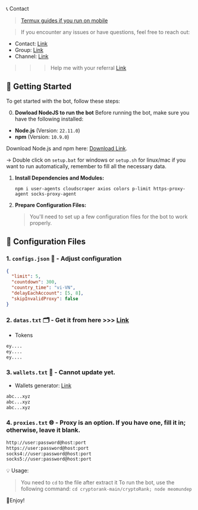 📞 Contact

> [Termux guides if you run on mobile](https://github.com/MeoMunDep/Guides-for-using-my-script-on-termux.)


> If you encounter any issues or have questions, feel free to reach out:

- Contact: [Link](t.me/MeoMunDep)
- Group: [Link](t.me/KeoAirDropFreeNe)
- Channel: [Link](t.me/KeoAirDropFreeNee)

> > > Help me with your referral [Link](https://t.me/cryptorank_app_bot/points?startapp=ref_6713068747_)

## 🚀 Getting Started

To get started with the bot, follow these steps:

0. **Dowload NodeJS to run the bot**
Before running the bot, make sure you have the following installed:

- **Node.js** (Version: `22.11.0`)
- **npm** (Version: `10.9.0`)

Download Node.js and npm here: [Download Link](https://t.me/KeoAirDropFreeNe/257/1462).

-> Double click on `setup.bat` for windows or `setup.sh` for linux/mac if you want to run automatically, remember to fill all the necessary data.

1. **Install Dependencies and Modules:**

   ```
   npm i user-agents cloudscraper axios colors p-limit https-proxy-agent socks-proxy-agent
   ```

2. **Prepare Configuration Files:**

   > You'll need to set up a few configuration files for the bot to work properly.

## 📁 Configuration Files

### 1. `configs.json` 📜 - Adjust configuration

```json
{
  "limit": 5,
  "countdown": 300,
  "country_time": "vi-VN",
  "delayEachAccount": [5, 8],
  "skipInvalidProxy": false
}

```

### 2. `datas.txt` 🗂️ - Get it from here >>> [Link](https://t.me/KeoAirDropFreeNe/257/45566)
- Tokens
```txt
ey....
ey....
ey....
```

### 3. `wallets.txt` 💼 - Cannot update yet.

- Wallets generator: [Link](https://github.com/MeoMunDep/Automatic-Ultimate-Create-Wallets-for-Airdrop)


```txt - wallet address
abc...xyz
abc...xyz
abc...xyz
```

### 4. `proxies.txt` 🌐 - Proxy is an option. If you have one, fill it in; otherwise, leave it blank.

```txt
http://user:password@host:port
https://user:password@host:port
socks4://user:password@host:port
socks5://user:password@host:port
```

💡 Usage:

> You need to `cd` to the file after extract it
> To run the bot, use the following command: `cd cryptorank-main/cryptoRank; node meomundep`

🎇Enjoy!
